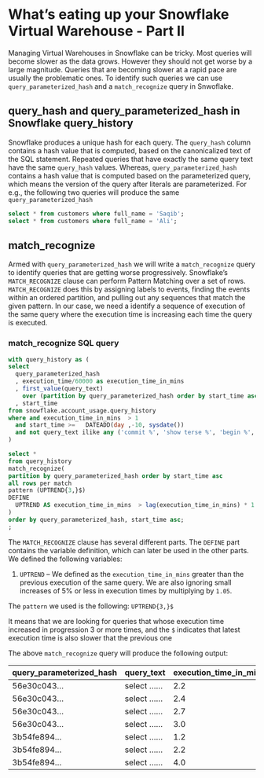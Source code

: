# What’s eating up your Snowflake Virtual Warehouse - Part II

Managing Virtual Warehouses in Snowflake can be tricky. Most queries will become slower as the data grows. However they should not get worse by a large magnitude. Queries that are becoming slower at a rapid pace are usually the problematic ones. To identify such queries we can use `query_parameterized_hash` and a `match_recognize` query in Snwoflake.

## query_hash and query_parameterized_hash in Snowflake query_history
Snowflake produces a unique hash for each query. The `query_hash` column contains a hash value that is computed, based on the canonicalized text of the SQL statement. Repeated queries that have exactly the same query text have the same `query_hash` values. Whereas, `query_parameterized_hash` contains a hash value that is computed based on the parameterized query, which means the version of the query after literals are parameterized. For e.g., the following two queries will produce the same `query_parameterized_hash`

```sql
select * from customers where full_name = 'Saqib';
select * from customers where full_name = 'Ali';
```

## match_recognize

Armed with `query_parameterized_hash` we will write a `match_recognize` query to identify queries that are getting worse progressively.  Snowflake’s `MATCH_RECOGNIZE` clause can perform Pattern Matching over a set of rows. `MATCH_RECOGNIZE` does this by assigning labels to events, finding the events within an ordered partition, and pulling out any sequences that match the given pattern. In our case, we need a identify a sequence of execution of the same query where the execution time is increasing each time the query is executed.

### match_recognize SQL query

```sql
with query_history as (
select
  query_parameterized_hash
  , execution_time/60000 as execution_time_in_mins
  , first_value(query_text)
    over (partition by query_parameterized_hash order by start_time asc) as query_text
  , start_time
from snowflake.account_usage.query_history
where and execution_time_in_mins  > 1
  and start_time >=   DATEADD(day ,-10, sysdate())
  and not query_text ilike any ('commit %', 'show terse %', 'begin %', 'use %', 'create %')
)

select *
from query_history
match_recognize(
partition by query_parameterized_hash order by start_time asc
all rows per match
pattern (UPTREND{3,}$)
DEFINE
  UPTREND AS execution_time_in_mins  > lag(execution_time_in_mins) * 1.05
)
order by query_parameterized_hash, start_time asc;
;
```

The `MATCH_RECOGNIZE` clause has several different parts. The `DEFINE` part contains the variable definition, which can later be used in the other parts. We defined the following variables:

1. `UPTREND` – We defined as the `execution_time_in_mins` greater than the previous execution of the same query. We are also ignoring small increases of 5% or less in execution times by multiplying by `1.05`.
 
The `pattern` we used is the following: `UPTREND{3,}$`

It means that we are looking for queries that whose execution time increased in progression 3 or more times, and the `$` indicates that latest execution time is also slower that the previous one

The above `match_recognize` query will produce the following output:

|query_parameterized_hash|query_text|execution_time_in_mins|start_time|
|------------------------|----------|----------------------|----------|
|56e30c043…              |select …… |2.2                   |…|
|56e30c043…              |select …… |2.4                   |…|
|56e30c043…              |select …… |2.7                   |…|
|56e30c043…              |select …… |3.0                   |…|
|3b54fe894…              |select …… |1.2                   |…|
|3b54fe894…              |select …… |2.2                   |…|
|3b54fe894…              |select …… |4.0                   |…|
